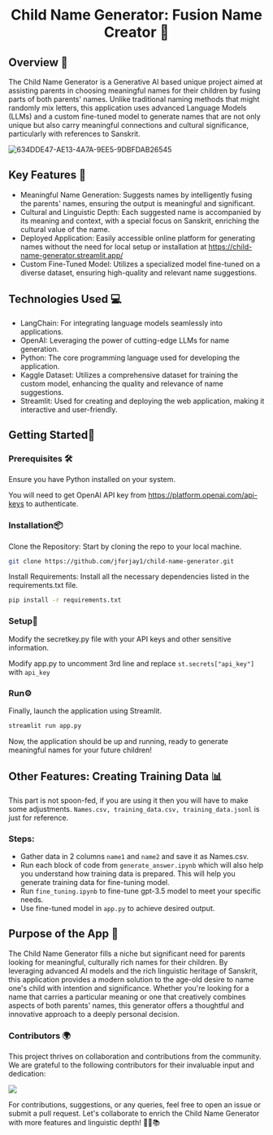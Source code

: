 <h1 align="center">Child Name Generator: Fusion Name Creator 🚀</h1>

## Overview 📖
The Child Name Generator is a Generative AI based unique project aimed at assisting parents in choosing meaningful names for their children by fusing parts of both parents' names. Unlike traditional naming methods that might randomly mix letters, this application uses advanced Language Models (LLMs) and a custom fine-tuned model to generate names that are not only unique but also carry meaningful connections and cultural significance, particularly with references to Sanskrit.

![634DDE47-AE13-4A7A-9EE5-9DBFDAB26545](https://github.com/jforjay1/child-name-generator/assets/46365760/64d76036-9ca6-442a-bbb9-e9662a15397f)


## Key Features 🔑
- Meaningful Name Generation: Suggests names by intelligently fusing the parents' names, ensuring the output is meaningful and significant.
- Cultural and Linguistic Depth: Each suggested name is accompanied by its meaning and context, with a special focus on Sanskrit, enriching the cultural value of the name.
- Deployed Application: Easily accessible online platform for generating names without the need for local setup or installation at https://child-name-generator.streamlit.app/
- Custom Fine-Tuned Model: Utilizes a specialized model fine-tuned on a diverse dataset, ensuring high-quality and relevant name suggestions.

## Technologies Used 💻
- LangChain: For integrating language models seamlessly into applications.
- OpenAI: Leveraging the power of cutting-edge LLMs for name generation.
- Python: The core programming language used for developing the application.
- Kaggle Dataset: Utilizes a comprehensive dataset for training the custom model, enhancing the quality and relevance of name suggestions.
- Streamlit: Used for creating and deploying the web application, making it interactive and user-friendly.

## Getting Started🌟

### Prerequisites 🛠️

Ensure you have Python installed on your system.

You will need to get OpenAI API key from https://platform.openai.com/api-keys to authenticate.

### Installation📦

Clone the Repository: Start by cloning the repo to your local machine.
```bash
git clone https://github.com/jforjay1/child-name-generator.git
```
Install Requirements: Install all the necessary dependencies listed in the requirements.txt file.
```bash
pip install -r requirements.txt
```

### Setup🦾

Modify the secretkey.py file with your API keys and other sensitive information.

Modify app.py to uncomment 3rd line and replace ```st.secrets["api_key"]``` with ```api_key```

### Run⚙️

Finally, launch the application using Streamlit.
```bash
streamlit run app.py
```
Now, the application should be up and running, ready to generate meaningful names for your future children!

## Other Features: Creating Training Data 📊

This part is not spoon-fed, if you are using it then you will have to make some adjustments. ```Names.csv, training_data.csv, training_data.jsonl``` is just for reference.

### Steps:

- Gather data in 2 columns ```name1``` and ```name2``` and save it as Names.csv.
- Run each block of code from ```generate_answer.ipynb``` which will also help you understand how training data is prepared. This will help you generate training data for fine-tuning model.
- Run ```fine_tuning.ipynb``` to fine-tune gpt-3.5 model to meet your specific needs.
- Use fine-tuned model in ```app.py``` to achieve desired output.

## Purpose of the App 🎯
The Child Name Generator fills a niche but significant need for parents looking for meaningful, culturally rich names for their children. By leveraging advanced AI models and the rich linguistic heritage of Sanskrit, this application provides a modern solution to the age-old desire to name one's child with intention and significance. Whether you're looking for a name that carries a particular meaning or one that creatively combines aspects of both parents' names, this generator offers a thoughtful and innovative approach to a deeply personal decision.

### Contributors 🌍
This project thrives on collaboration and contributions from the community. We are grateful to the following contributors for their invaluable input and dedication:

<a href="https://github.com/jforjay1/child-name-generator/graphs/contributors">
  <img src="https://contrib.rocks/image?repo=jforjay1/child-name-generator&anon=0" />
</a>

For contributions, suggestions, or any queries, feel free to open an issue or submit a pull request. Let's collaborate to enrich the Child Name Generator with more features and linguistic depth! 🌟👶📚
